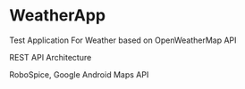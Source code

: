 # WeatherApp

Test Application For Weather based on OpenWeatherMap API

REST API Architecture

RoboSpice, Google Android Maps API
